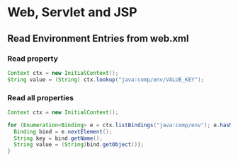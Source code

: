 # Web, Servlet and JSP

## Read Environment Entries from web.xml

### Read property
```java
Context ctx = new InitialContext();
String value = (String) ctx.lookup("java:comp/env/VALUE_KEY");
```

### Read all properties

```java
Context ctx = new InitialContext();

for (Enumeration<Binding> e = ctx.listBindings("java:comp/env"); e.hasMoreElements();) {
  Binding bind = e.nextElement();
  String key = bind.getName();
  String value = (String)bind.getObject());
}
```
